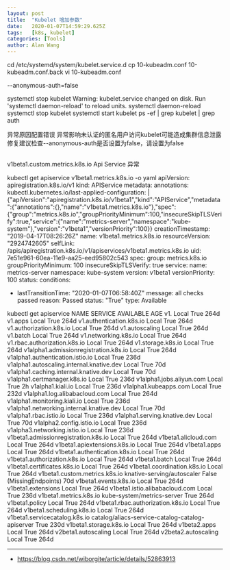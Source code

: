 ```yaml
---
layout: post
title:  "Kubelet 增加参数"
date:   2020-01-07T14:59:29.625Z
tags:   [k8s, kubelet]
categories: [Tools]
author: Alan Wang
---
```


cd /etc/systemd/system/kubelet.service.d
cp 10-kubeadm.conf 10-kubeadm.conf.back
vi 10-kubeadm.conf

--anonymous-auth=false

systemctl stop kubelet
Warning: kubelet.service changed on disk. Run 'systemctl daemon-reload' to reload units.
systemctl daemon-reload
systemctl stop kubelet
systemctl start kubelet
ps -ef | grep kubelet | grep auth


异常原因配置错误
异常影响未认证的匿名用户访问kubelet可能造成集群信息泄露
修复建议检查--anonymous-auth是否设置为false，请设置为false



## 

v1beta1.custom.metrics.k8s.io
  Api Service 异常

kubectl get apiservice v1beta1.metrics.k8s.io -o yaml
apiVersion: apiregistration.k8s.io/v1
kind: APIService
metadata:
  annotations:
    kubectl.kubernetes.io/last-applied-configuration: |
      {"apiVersion":"apiregistration.k8s.io/v1beta1","kind":"APIService","metadata":{"annotations":{},"name":"v1beta1.metrics.k8s.io"},"spec":{"group":"metrics.k8s.io","groupPriorityMinimum":100,"insecureSkipTLSVerify":true,"service":{"name":"metrics-server","namespace":"kube-system"},"version":"v1beta1","versionPriority":100}}
  creationTimestamp: "2019-04-17T08:26:26Z"
  name: v1beta1.metrics.k8s.io
  resourceVersion: "2924742605"
  selfLink: /apis/apiregistration.k8s.io/v1/apiservices/v1beta1.metrics.k8s.io
  uid: 7e51e961-60ea-11e9-aa25-eed95802c543
spec:
  group: metrics.k8s.io
  groupPriorityMinimum: 100
  insecureSkipTLSVerify: true
  service:
    name: metrics-server
    namespace: kube-system
  version: v1beta1
  versionPriority: 100
status:
  conditions:
  - lastTransitionTime: "2020-01-07T06:58:40Z"
    message: all checks passed
    reason: Passed
    status: "True"
    type: Available
    
    
kubectl  get  apiservice
NAME                                        SERVICE                                            AVAILABLE                  AGE
v1.                                         Local                                              True                       264d
v1.apps                                     Local                                              True                       264d
v1.authentication.k8s.io                    Local                                              True                       264d
v1.authorization.k8s.io                     Local                                              True                       264d
v1.autoscaling                              Local                                              True                       264d
v1.batch                                    Local                                              True                       264d
v1.networking.k8s.io                        Local                                              True                       264d
v1.rbac.authorization.k8s.io                Local                                              True                       264d
v1.storage.k8s.io                           Local                                              True                       264d
v1alpha1.admissionregistration.k8s.io       Local                                              True                       264d
v1alpha1.authentication.istio.io            Local                                              True                       236d
v1alpha1.autoscaling.internal.knative.dev   Local                                              True                       70d
v1alpha1.caching.internal.knative.dev       Local                                              True                       70d
v1alpha1.certmanager.k8s.io                 Local                                              True                       236d
v1alpha1.jobs.aliyun.com                    Local                                              True                       2h
v1alpha1.kiali.io                           Local                                              True                       236d
v1alpha1.kubeapps.com                       Local                                              True                       232d
v1alpha1.log.alibabacloud.com               Local                                              True                       264d
v1alpha1.monitoring.kiali.io                Local                                              True                       236d
v1alpha1.networking.internal.knative.dev    Local                                              True                       70d
v1alpha1.rbac.istio.io                      Local                                              True                       236d
v1alpha1.serving.knative.dev                Local                                              True                       70d
v1alpha2.config.istio.io                    Local                                              True                       236d
v1alpha3.networking.istio.io                Local                                              True                       236d
v1beta1.admissionregistration.k8s.io        Local                                              True                       264d
v1beta1.alicloud.com                        Local                                              True                       264d
v1beta1.apiextensions.k8s.io                Local                                              True                       264d
v1beta1.apps                                Local                                              True                       264d
v1beta1.authentication.k8s.io               Local                                              True                       264d
v1beta1.authorization.k8s.io                Local                                              True                       264d
v1beta1.batch                               Local                                              True                       264d
v1beta1.certificates.k8s.io                 Local                                              True                       264d
v1beta1.coordination.k8s.io                 Local                                              True                       264d
v1beta1.custom.metrics.k8s.io               knative-serving/autoscaler                         False (MissingEndpoints)   70d
v1beta1.events.k8s.io                       Local                                              True                       264d
v1beta1.extensions                          Local                                              True                       264d
v1beta1.istio.alibabacloud.com              Local                                              True                       236d
v1beta1.metrics.k8s.io                      kube-system/metrics-server                         True                       264d
v1beta1.policy                              Local                                              True                       264d
v1beta1.rbac.authorization.k8s.io           Local                                              True                       264d
v1beta1.scheduling.k8s.io                   Local                                              True                       264d
v1beta1.servicecatalog.k8s.io               catalog/aliacs-service-catalog-catalog-apiserver   True                       230d
v1beta1.storage.k8s.io                      Local                                              True                       264d
v1beta2.apps                                Local                                              True                       264d
v2beta1.autoscaling                         Local                                              True                       264d
v2beta2.autoscaling                         Local                                              True                       264d


---
- https://blog.csdn.net/wiborgite/article/details/52863913
